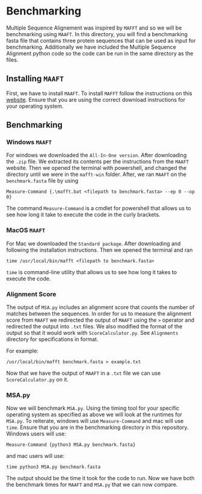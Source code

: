 # Benchmarking
Multiple Sequence Alignement was inspired by `MAFFT` and so we will be benchmarking using `MAAFT`. In this directory, you will find a benchmarking fasta file that contains three protein sequences that can be used as input for benchmarking. Additionally we have included the Multiple Sequence Alignment python code so the code can be run in the same directory as the files.

## Installing `MAAFT`
First, we have to install `MAAFT`. To install `MAFFT` follow the instructions on this [website](https://mafft.cbrc.jp/alignment/software/). Ensure that you are using the correct download instructions for your operating system.

## Benchmarking 


### Windows `MAAFT`
For windows we downloaded the `All-In-One version`. After downloading the `.zip` file. We extracted its contents per the instructions from the `MAAFT` website. Then we opened the terminal with powershell, and changed the directory until we were in the `mafft-win` folder. After, we ran `MAAFT` on the `benchmark.fasta` file by using 
```
Measure-Command {.\mafft.bat <filepath to benchmark.fasta> --ep 0 --op 0}
``` 
The command `Measure-Command` is a cmdlet for powershell that allows us to see how long it take to execute the code in the curly brackets.

### MacOS `MAAFT`
For Mac we downloaded the `Standard package`. After downloading and following the installation instructions. Then we opened the terminal and ran 
```
time /usr/local/bin/mafft <filepath to benchmark.fasta>
```
`time` is command-line utility that allows us to see how long it takes to execute the code. 

### Alignment Score
The output of `MSA.py` includes an alignment score that counts the number of matches between the sequences. In order for us to measure the alignment score from `MAAFT` we redirected the output of `MAAFT` using the `>` operator and redirected the output into `.txt` files. We also modified the format of the output so that it would work with `ScoreCalculator.py`. See `Alignments` directory for specifications in format.

 For example: 

```
/usr/local/bin/mafft benchmark.fasta > example.txt
```

Now that we have the output of `MAAFT` in a `.txt` file we can use `ScoreCalculator.py` on it.
### MSA.py
Now we will benchmark `MSA.py`. Using the timing tool for your specific operating system as specified as above we will look at the runtimes for `MSA.py`. To reiterate, windows will use `Measure-Command` and mac will use `time`. Ensure that you are in the benchmarking directory in this repository.
Windows users will use:

```
Measure-Command {python3 MSA.py benchmark.fasta}
```
and mac users will use:

```
time python3 MSA.py benchmark.fasta
```

The output should be the time it took for the code to run. Now we have both the benchmark times for `MAAFT` and `MSA.py` that we can now compare.

